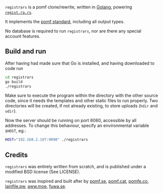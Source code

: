 `registrars` is a pomf clone/rewrite, written in [Golang](http://golang.org/), powering [`regist.ra.rs`](http://regist.ra.rs/).

It implements the [pomf standard](https://github.com/pomf/pomf-standard), including all output types.

No database is required to run `registrars`, nor are there any special account features.

## Build and run

After having had made sure that Go is installed, and having downloaded to code run

```sh
cd registrars
go build
./registrars
```

Make sure to execute the program within the directory with the other source code, since it needs the templates and other static files to run properly. Two directories will be created, if not already existing, to store uploads (`hdir` and `udir`).

Now the server should be running on port 8080, accessible by all addresses. To change this behaviour, specify an environmental variable `$HOST`, eg.:

```sh
HOST="192.168.2.107:9090" ./registrars
```

## Credits

`registrars` was entirely written from scratch, and is published under a modified BSD license (See LICENSE).

`registrars` was inspired and built after by [pomf.se](pomf.se), [pomf.cat](https://github.com/banksymate/Pomf), [pomfe.co](https://github.com/H3X-Dev/pomfe.co), [lainfile.pw](https://gitla.in/installgen2/flup), [aww.moe](https://github.com/maxpowa/nodepomf), [fuwa.se](https://github.com/luminarys/eientei).
